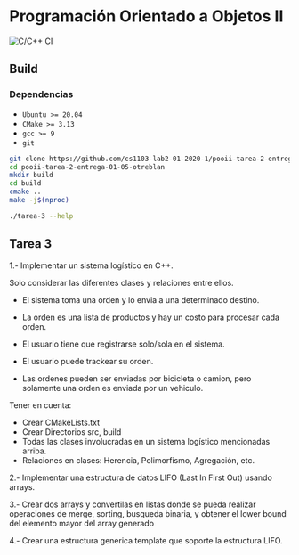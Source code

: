 # Programación Orientado a Objetos II
![C/C++ CI](https://github.com/cs1103-lab2-01-2020-1/pooii-tarea-2-entrega-01-05-otreblan/workflows/C/C++%20CI/badge.svg)

## Build
### Dependencias
- `Ubuntu >= 20.04`
- `CMake >= 3.13`
- `gcc >= 9`
- `git`

```bash
git clone https://github.com/cs1103-lab2-01-2020-1/pooii-tarea-2-entrega-01-05-otreblan
cd pooii-tarea-2-entrega-01-05-otreblan
mkdir build
cd build
cmake ..
make -j$(nproc)

./tarea-3 --help
```

## Tarea 3

1.- Implementar un sistema logístico en C++.

Solo considerar las diferentes clases y relaciones entre ellos.

* El sistema toma una orden y lo envia a una determinado destino.

* La orden es una lista de productos y hay un costo para procesar
cada orden.

* El usuario tiene que registrarse solo/sola en el sistema.

* El usuario puede trackear su orden.

* Las ordenes pueden ser enviadas por bicicleta o camion, pero
solamente una orden es enviada por un vehiculo.


Tener en cuenta:
*   Crear CMakeLists.txt
*   Crear Directorios src, build
*   Todas las clases involucradas en un sistema logístico mencionadas arriba.
*   Relaciones en clases: Herencia, Polimorfismo, Agregación, etc.

2.- Implementar una estructura de datos LIFO (Last In First Out) usando arrays.


3.- Crear dos arrays y convertilas en listas donde se pueda realizar
operaciones de merge, sorting, busqueda binaria, y obtener el lower bound del elemento mayor del array generado


4.- Crear una estructura generica template que soporte la estructura LIFO.
